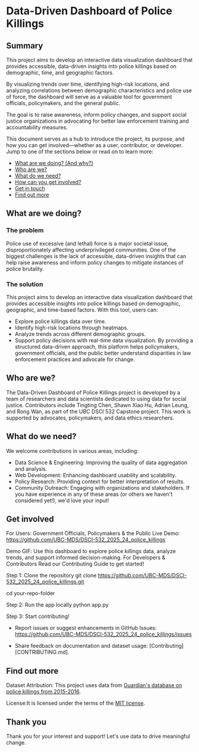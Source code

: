 # Data-Driven Dashboard of Police Killings

## Summary

This project aims to develop an interactive data visualization dashboard that provides accessible, data-driven insights into police killings based on demographic, time, and geographic factors.

By visualizing trends over time, identifying high-risk locations, and analyzing correlations between demographic characteristics and police use of force, the dashboard will serve as a valuable tool for government officials, policymakers, and the general public.

The goal is to raise awareness, inform policy changes, and support social justice organizations in advocating for better law enforcement training and accountability measures.

This document serves as a hub to introduce the project, its purpose, and how you can get involved—whether as a user, contributor, or developer. Jump to one of the sections below or read on to learn more:
* [What are we doing? (And why?)](#what-are-we-doing)
* [Who are we?](#who-are-we)
* [What do we need?](#what-do-we-need)
* [How can you get involved?](#get-involved)
* [Get in touch](#contact-us)
* [Find out more](#find-out-more)
 
## What are we doing?

### The problem

Police use of excessive (and lethal) force is a major societal issue, disproportionately affecting underprivileged communities. One of the biggest challenges is the lack of accessible, data-driven insights that can help raise awareness and inform policy changes to mitigate instances of police brutality.

### The solution

This project aims to develop an interactive data visualization dashboard that provides accessible insights into police killings based on demographic, geographic, and time-based factors.
With this tool, users can: 
*  Explore police killings data over time.
*  Identify high-risk locations through heatmaps.
*  Analyze trends across different demographic groups.
*  Support policy decisions with real-time data visualization.
By providing a structured data-driven approach, this platform helps policymakers, government officials, and the public better understand disparities in law enforcement practices and advocate for change.
 
## Who are we?

The Data-Driven Dashboard of Police Killings project is developed by a team of researchers and data scientists dedicated to using data for social justice.
Contributors include Tingting Chen, Shawn Xiao Hu, Adrian Leung, and Rong Wan, as part of the UBC DSCI 532 Capstone project. This work is supported by advocates, policymakers, and data ethics researchers.
 
## What do we need?

We welcome contributions in various areas, including:
*  Data Science & Engineering: Improving the quality of data aggregation and analysis.
*  Web Development: Enhancing dashboard usability and scalability.
*  Policy Research: Providing context for better interpretation of results.
*  Community Outreach: Engaging with organizations and stakeholders.
If you have experience in any of these areas (or others we haven't considered yet!), we'd love your input! 
 
## Get involved

For Users: Government Officials, Policymakers & the Public
 Live Demo: https://github.com/UBC-MDS/DSCI-532_2025_24_police_killings
 
Demo GIF: 
Use this dashboard to explore police killings data, analyze trends, and support informed decision-making.
For Developers & Contributors
Read our Contributing Guide to get started!

Step 1: Clone the repository
git clone https://github.com/UBC-MDS/DSCI-532_2025_24_police_killings.git

cd your-repo-folder

Step 2: Run the app locally
python app.py

Step 3: Start contributing!
* Report issues or suggest enhancements in GitHub Issues: https://github.com/UBC-MDS/DSCI-532_2025_24_police_killings/issues

* Share feedback on documentation and dataset usage: 
[Contributing][CONTRIBUTING.md].

## Find out more
Dataset Attribution: This project uses data from [Guardian's database on police killings from 2015-2016](http://www.theguardian.com/thecounted).

License:It is licensed under the terms of the [MIT license](LICENSE.md).

## Thank you
Thank you for your interest and support! Let's use data to drive meaningful change.


